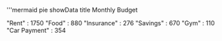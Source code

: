 '''mermaid 
pie showData title Monthly Budget

"Rent" : 1750
"Food" : 880
"Insurance" : 276
"Savings" : 670
"Gym" : 110
"Car Payment" : 354
